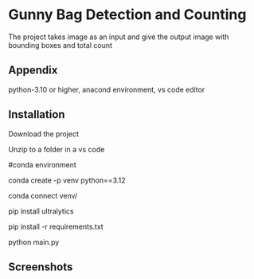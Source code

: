 
# Gunny Bag Detection and Counting

The project takes image as an input and give the output image with bounding boxes and total count


## Appendix

python-3.10 or higher,
anacond environment,
vs code editor


## Installation

Download the project

Unzip to a folder in a vs code

#conda environment

conda create -p venv python==3.12

conda connect venv/

pip install ultralytics

pip install -r requirements.txt

python main.py


    
## Screenshots






